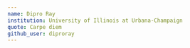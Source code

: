 ```yaml
---
name: Dipro Ray
institution: University of Illinois at Urbana-Champaign
quote: Carpe diem
github_user: diproray
---
```

